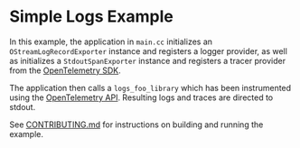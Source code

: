 
# Simple Logs Example

In this example, the application in `main.cc` initializes an
`OStreamLogRecordExporter` instance and registers a logger
provider, as well as initializes a `StdoutSpanExporter` instance and registers a
tracer provider from the [OpenTelemetry
SDK](https://github.com/open-telemetry/opentelemetry-cpp).

The application then calls a `logs_foo_library` which has been instrumented
using the [OpenTelemetry
API](https://github.com/open-telemetry/opentelemetry-cpp/tree/main/api).
Resulting logs and traces are directed to stdout.

See [CONTRIBUTING.md](../../CONTRIBUTING.md) for instructions on building and
running the example.
